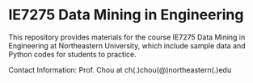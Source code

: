 # IE7275 Data Mining in Engineering

This repository provides materials for the course IE7275 Data Mining in Engineering at Northeastern University, which include sample data and Python codes for students to practice.

Contact Information: Prof. Chou at ch(.)chou(@)northeastern(.)edu
